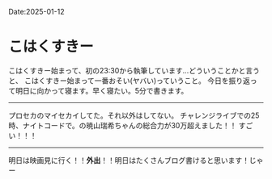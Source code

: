 Date:2025-01-12
# こはくすきー

こはくすきー始まって、初の23:30から執筆しています…どういうことかと言うと、
こはくすきー始まって一番おそい(ヤバい)っていうこと。
今日を振り返って明日に向かって寝ます。早く寝たい。5分で書きます。

----

プロセカのマイセカイしてた。それ以外はしてない。
チャレンジライブでの25時、ナイトコードで。の暁山瑞希ちゃんの総合力が30万超えました！！
すごい！！！

----

明日は映画見に行く！！**外出**！！明日はたくさんブログ書けると思います！じゃー
